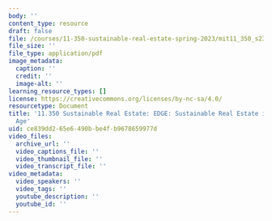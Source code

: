 ```yaml
---
body: ''
content_type: resource
draft: false
file: /courses/11-350-sustainable-real-estate-spring-2023/mit11_350_s23_edge.pdf
file_size: ''
file_type: application/pdf
image_metadata:
  caption: ''
  credit: ''
  image-alt: ''
learning_resource_types: []
license: https://creativecommons.org/licenses/by-nc-sa/4.0/
resourcetype: Document
title: '11.350 Sustainable Real Estate: EDGE: Sustainable Real Estate in the Digital
  Age'
uid: ce839dd2-65e6-490b-be4f-b9678659977d
video_files:
  archive_url: ''
  video_captions_file: ''
  video_thumbnail_file: ''
  video_transcript_file: ''
video_metadata:
  video_speakers: ''
  video_tags: ''
  youtube_description: ''
  youtube_id: ''
---
```

